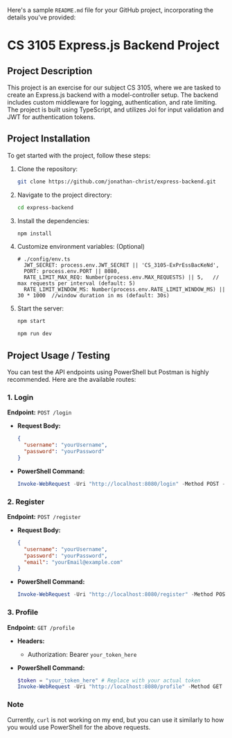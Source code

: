 Here's a sample `README.md` file for your GitHub project, incorporating the details you've provided:

# CS 3105 Express.js Backend Project

## Project Description
This project is an exercise for our subject CS 3105, where we are tasked to create an Express.js backend with a model-controller setup. The backend includes custom middleware for logging, authentication, and rate limiting. The project is built using TypeScript, and utilizes Joi for input validation and JWT for authentication tokens.

## Project Installation

To get started with the project, follow these steps:

1. Clone the repository:
   ```bash
   git clone https://github.com/jonathan-christ/express-backend.git
   ```

2. Navigate to the project directory:
   ```bash
   cd express-backend
   ```

3. Install the dependencies:
   ```bash
   npm install
   ```

4. Customize environment variables: (Optional)
   ```env
   # ./config/env.ts
     JWT_SECRET: process.env.JWT_SECRET || 'CS_3105-ExPrEssBacKeNd',
     PORT: process.env.PORT || 8080,
     RATE_LIMIT_MAX_REQ: Number(process.env.MAX_REQUESTS) || 5,   // max requests per interval (default: 5)
     RATE_LIMIT_WINDOW_MS: Number(process.env.RATE_LIMIT_WINDOW_MS) || 30 * 1000  //window duration in ms (default: 30s)
   ```

5. Start the server:
   ```bash
   npm start
   ```
   ```bash
   npm run dev
   ```

## Project Usage / Testing

You can test the API endpoints using PowerShell but Postman is highly recommended. Here are the available routes:

### 1. Login
**Endpoint:** `POST /login`

- **Request Body:**
  ```json
  {
    "username": "yourUsername",
    "password": "yourPassword"
  }
  ```

- **PowerShell Command:**
  ```powershell
  Invoke-WebRequest -Uri "http://localhost:8080/login" -Method POST -Body '{"username": "yourUsername", "password": "yourPassword"}' -ContentType "application/json"
  ```

### 2. Register
**Endpoint:** `POST /register`

- **Request Body:**
  ```json
  {
    "username": "yourUsername",
    "password": "yourPassword",
    "email": "yourEmail@example.com"
  }
  ```

- **PowerShell Command:**
  ```powershell
  Invoke-WebRequest -Uri "http://localhost:8080/register" -Method POST -Body '{"username": "yourUsername", "password": "yourPassword", "email": "yourEmail@example.com"}' -ContentType "application/json"
  ```

### 3. Profile
**Endpoint:** `GET /profile`

- **Headers:**
  - Authorization: Bearer `your_token_here`

- **PowerShell Command:**
  ```powershell
  $token = "your_token_here" # Replace with your actual token
  Invoke-WebRequest -Uri "http://localhost:8080/profile" -Method GET -Headers @{Authorization = "Bearer $token"}
  ```

### Note
Currently, `curl` is not working on my end, but you can use it similarly to how you would use PowerShell for the above requests.
